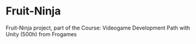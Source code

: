 # Fruit-Ninja
Fruit-Ninja project, part of the Course: Videogame Development Path with Unity (500h) from Frogames
